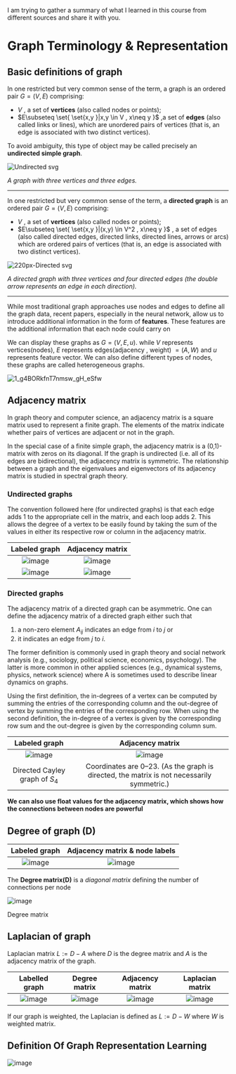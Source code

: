 I am trying to gather a summary of what I learned in this course from different sources and share it with you.

# Graph Terminology & Representation

## Basic definitions of graph

In one restricted but very common sense of the term, a graph is an ordered pair $G=(V,E)$ comprising: 

  - $V$ , a set of **vertices** (also called nodes or points);
  - $E\subseteq  \set{   \set{x,y \}|x,y \in V , x\neq y \}$ ,a set of **edges** (also called links or lines), which are unordered pairs of vertices (that is, an edge is associated with two distinct vertices).
  
  To avoid ambiguity, this type of object may be called precisely an **undirected simple graph**. 
  

![Undirected svg](https://user-images.githubusercontent.com/47760229/190175645-47339095-3134-4184-866c-d752cbc16b8e.png)

*A graph with three vertices and three edges.*

------

In one restricted but very common sense of the term, a **directed graph** is an ordered pair $G=(V,E)$ comprising:

  - $V$ , a set of **vertices** (also called nodes or points);
  - $E\subseteq  \set{   \set{x,y \}|(x,y) \in V^2 , x\neq y \}$ , a set of edges (also called directed edges, directed links, directed lines, arrows or arcs) which are ordered pairs of vertices (that is, an edge is associated with two distinct vertices).

![220px-Directed svg](https://user-images.githubusercontent.com/47760229/190177608-65c9c6e5-386d-4170-bcfe-5a233eb51fc5.png)

*A directed graph with three vertices and four directed edges (the double arrow represents an edge in each direction).*

----------
While most traditional graph approaches use nodes and edges to define all the graph data, recent papers, especially in the neural network, allow us to introduce additional information in the form of **features**. These features are the additional information that each node could carry on

We can display these graphs as $G=(V, E,u)$. while $V$ represents vertices(nodes), $E$ represents edges(adjacency , weight) $=(A,W)$ and $u$ represents feature vector. We can also define different types of nodes, these graphs are called heterogeneous graphs. 

![1_g4BORkfnT7nmsw_gH_eSfw](https://user-images.githubusercontent.com/47760229/190186702-6fce2834-c5bb-4324-bc24-63a12df8395a.png)

## Adjacency matrix

In graph theory and computer science, an adjacency matrix is a square matrix used to represent a finite graph. The elements of the matrix indicate whether pairs of vertices are adjacent or not in the graph.

In the special case of a finite simple graph, the adjacency matrix is a (0,1)-matrix with zeros on its diagonal. If the graph is undirected (i.e. all of its edges are bidirectional), the adjacency matrix is symmetric. The relationship between a graph and the eigenvalues and eigenvectors of its adjacency matrix is studied in spectral graph theory.

### Undirected graphs
The convention followed here (for undirected graphs) is that each edge adds 1 to the appropriate cell in the matrix, and each loop adds 2. This allows the degree of a vertex to be easily found by taking the sum of the values in either its respective row or column in the adjacency matrix.


|                                                  Labeled graph                                                  |                                                 Adjacency matrix                                                |
|:---------------------------------------------------------------------------------------------------------------:|:---------------------------------------------------------------------------------------------------------------:|
| ![image](https://user-images.githubusercontent.com/47760229/190188197-e1b9f0e5-7d7d-46f0-8c0c-c44921ca07b1.png) | ![image](https://user-images.githubusercontent.com/47760229/190188240-7598eabe-742c-4d59-8c47-71548988fd99.png) |
| ![image](https://user-images.githubusercontent.com/47760229/190188317-1ebfd2b1-1a63-4b27-88e2-f492269daeb1.png) | ![image](https://user-images.githubusercontent.com/47760229/190188348-8c9decc1-a12b-4056-a971-0553ab12c879.png) |


### Directed graphs
The adjacency matrix of a directed graph can be asymmetric. One can define the adjacency matrix of a directed graph either such that

  1. a non-zero element $A_{ij}$ indicates an edge from $i$ to $j$ or
  2. it indicates an edge from $j$ to $i$.

The former definition is commonly used in graph theory and social network analysis (e.g., sociology, political science, economics, psychology). The latter is more common in other applied sciences (e.g., dynamical systems, physics, network science) where A is sometimes used to describe linear dynamics on graphs.

Using the first definition, the in-degrees of a vertex can be computed by summing the entries of the corresponding column and the out-degree of vertex by summing the entries of the corresponding row. When using the second definition, the in-degree of a vertex is given by the corresponding row sum and the out-degree is given by the corresponding column sum.




|                                                  Labeled graph                                                  |                                                 Adjacency matrix                                                |
|:---------------------------------------------------------------------------------------------------------------:|:---------------------------------------------------------------------------------------------------------------:|
| ![image](https://user-images.githubusercontent.com/47760229/190190050-56eb261f-405a-4088-88da-1cf958a578d6.png) | ![image](https://user-images.githubusercontent.com/47760229/190190076-9011d4f1-3db4-4958-b560-ebc47314b91d.png) |
| Directed Cayley graph of $S_4$                                                                                  | Coordinates are 0–23. (As the graph is directed, the matrix is not necessarily symmetric.)                      |

**We can also use float values for the adjacency matrix, which shows how the connections between nodes are powerful**

## Degree of graph (D)


|                                                  Labeled graph                                                  |                                          Adjacency matrix & node labels                                         |
|:---------------------------------------------------------------------------------------------------------------:|:---------------------------------------------------------------------------------------------------------------:|
| ![image](https://user-images.githubusercontent.com/47760229/190229873-1c8003cd-879f-45d8-b14e-26431a133a38.png) | ![image](https://user-images.githubusercontent.com/47760229/190229926-ce68a54b-029f-4030-88bb-cbb457826b8e.png) |

The **Degree matrix(D)** is a *diagonal matrix* defining the number of connections per node

![image](https://user-images.githubusercontent.com/47760229/190230594-8d47a28f-cadf-4c9a-89d8-1e1356fa89b5.png)

Degree matrix

## Laplacian of graph

Laplacian matrix $L:= D-A$ where $D$ is the degree matrix and $A$ is the adjacency matrix of the graph.

|                                                  Labelled graph                                                 |                                                  Degree matrix                                                  |                                                 Adjacency matrix                                                |                                                 Laplacian matrix                                                |
|:---------------------------------------------------------------------------------------------------------------:|:---------------------------------------------------------------------------------------------------------------:|:---------------------------------------------------------------------------------------------------------------:|:---------------------------------------------------------------------------------------------------------------:|
| ![image](https://user-images.githubusercontent.com/47760229/190231354-9f5cf50c-39bd-47d7-8149-c72b8d4d5508.png) | ![image](https://user-images.githubusercontent.com/47760229/190231370-d45c7b47-9e16-440d-af32-69c85fe63f58.png) | ![image](https://user-images.githubusercontent.com/47760229/190231382-a39de8df-4c6c-44d2-bdb9-b4834da244fe.png) | ![image](https://user-images.githubusercontent.com/47760229/190231392-52add2f9-8e22-45ff-ace7-2da9ccd22df2.png) |

If our graph is weighted, the Laplacian is defined as $L:=D-W$ where $W$ is weighted matrix.

## Definition Of Graph Representation Learning

![image](https://user-images.githubusercontent.com/47760229/190233166-61e24ad1-144f-46e2-aaaf-7934279b7109.png)



